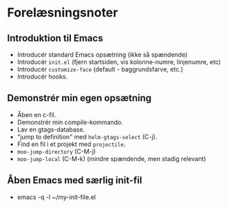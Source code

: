 # Forelæsningsnoter #


## Introduktion til Emacs ##

  * Introducér standard Emacs opsætning (ikke så spændende)
  * Introducér `init.el` (fjern startsiden, vis kolonne-numre, linjenumre, etc)
  * Introducér `customize-face` (default - baggrundsfarve, etc.)
  * Introducér hooks.


## Demonstrér min egen opsætning ##

  * Åben en c-fil.
  * Demonstrér min compile-kommando.
  * Lav en gtags-database.
  * "jump to definition" med `helm-gtags-select` (C-j).
  * Find en fil i et projekt med `projectile`.
  * `moo-jump-directory` (C-M-j)
  * `moo-jump-local` (C-M-k) (mindre spændende, men stadig relevant)


## Åben Emacs med særlig init-fil ##

  * emacs -q -l ~/my-init-file.el

